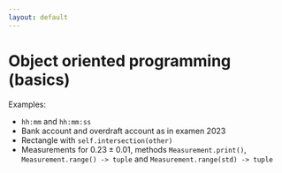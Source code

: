```yaml
---
layout: default
---
```


# Object oriented programming (basics)


Examples:
- `hh:mm` and `hh:mm:ss` 
- Bank account and overdraft account as in examen 2023 
- Rectangle with `self.intersection(other)`
- Measurements for $0.23 \pm 0.01$, methods `Measurement.print()`, `Measurement.range() -> tuple` and `Measurement.range(std) -> tuple`
  